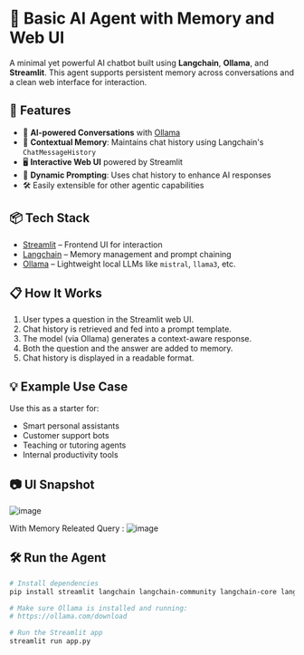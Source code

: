 # 🧠 Basic AI Agent with Memory and Web UI

A minimal yet powerful AI chatbot built using **Langchain**, **Ollama**, and **Streamlit**. This agent supports persistent memory across conversations and a clean web interface for interaction.

## 🚀 Features

- 🤖 **AI-powered Conversations** with [Ollama](https://ollama.com/)
- 🧠 **Contextual Memory**: Maintains chat history using Langchain's `ChatMessageHistory`
- 🖥️ **Interactive Web UI** powered by Streamlit
- 🔄 **Dynamic Prompting**: Uses chat history to enhance AI responses
- 🛠️ Easily extensible for other agentic capabilities

## 📦 Tech Stack

- [Streamlit](https://streamlit.io/) – Frontend UI for interaction
- [Langchain](https://www.langchain.com/) – Memory management and prompt chaining
- [Ollama](https://ollama.com/) – Lightweight local LLMs like `mistral`, `llama3`, etc.

## 📋 How It Works

1. User types a question in the Streamlit web UI.
2. Chat history is retrieved and fed into a prompt template.
3. The model (via Ollama) generates a context-aware response.
4. Both the question and the answer are added to memory.
5. Chat history is displayed in a readable format.

## 💡 Example Use Case

Use this as a starter for:
- Smart personal assistants
- Customer support bots
- Teaching or tutoring agents
- Internal productivity tools

## 📷 UI Snapshot
![image](https://github.com/user-attachments/assets/41676941-cb9e-49c7-8dc1-9398e9e10360)

With Memory Releated Query : 
![image](https://github.com/user-attachments/assets/5502bcfd-bb19-490e-ac90-1a7bb4a229a0)


## 🛠️ Run the Agent

```bash
# Install dependencies
pip install streamlit langchain langchain-community langchain-core langchain-ollama

# Make sure Ollama is installed and running:
# https://ollama.com/download

# Run the Streamlit app
streamlit run app.py
